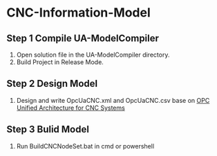 # CNC-Information-Model

## Step 1 Compile UA-ModelCompiler
  1. Open solution file in the UA-ModelCompiler directory.
  2. Build Project in Release Mode.

## Step 2 Design Model
  1. Design and write OpcUaCNC.xml and OpcUaCNC.csv base on [OPC Unified Architecture for CNC Systems](https://opcfoundation.org/developer-tools/specifications-opc-ua-information-models/opc-unified-architecture-for-cnc-systems)

## Step 3 Bulid Model
  1. Run BuildCNCNodeSet.bat in cmd or powershell
